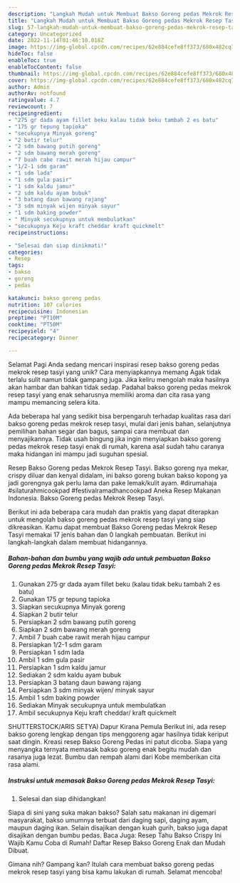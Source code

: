 ```yaml
---
description: "Langkah Mudah untuk Membuat Bakso Goreng pedas Mekrok Resep Tasyi yang Enak, Enak"
title: "Langkah Mudah untuk Membuat Bakso Goreng pedas Mekrok Resep Tasyi yang Enak, Enak"
slug: 57-langkah-mudah-untuk-membuat-bakso-goreng-pedas-mekrok-resep-tasyi-yang-enak-enak
category: Uncategorized
date: 2022-11-14T01:46:10.018Z
image: https://img-global.cpcdn.com/recipes/62e884cefe8ff373/680x482cq70/bakso-goreng-pedas-mekrok-resep-tasyi-foto-resep-utama.jpg
hideToc: false
enableToc: true
enableTocContent: false
thumbnail: https://img-global.cpcdn.com/recipes/62e884cefe8ff373/680x482cq70/bakso-goreng-pedas-mekrok-resep-tasyi-foto-resep-utama.jpg
cover: https://img-global.cpcdn.com/recipes/62e884cefe8ff373/680x482cq70/bakso-goreng-pedas-mekrok-resep-tasyi-foto-resep-utama.jpg
author: Admin
authorAv: notfound
ratingvalue: 4.7
reviewcount: 7
recipeingredient:
- "275 gr dada ayam fillet beku kalau tidak beku tambah 2 es batu"
- "175 gr tepung tapioka"
- "secukupnya Minyak goreng"
- "2 butir telur"
- "2 sdm bawang putih goreng"
- "2 sdm bawang merah goreng"
- "7 buah cabe rawit merah hijau campur"
- "1/2-1 sdm garam"
- "1 sdm lada"
- "1 sdm gula pasir"
- "1 sdm kaldu jamur"
- "2 sdm kaldu ayam bubuk"
- "3 batang daun bawang rajang"
- "3 sdm minyak wijen minyak sayur"
- "1 sdm baking powder"
- " Minyak secukupnya untuk membulatkan"
- "secukupnya Keju kraft cheddar kraft quickmelt"
recipeinstructions:

- "Selesai dan siap dinikmati!"
categories:
- Resep
tags:
- bakso
- goreng
- pedas

katakunci: bakso goreng pedas 
nutrition: 107 calories
recipecuisine: Indonesian
preptime: "PT10M"
cooktime: "PT50M"
recipeyield: "4"
recipecategory: Dinner

---
```



Selamat Pagi Anda sedang mencari inspirasi resep bakso goreng pedas mekrok resep tasyi yang unik? Cara menyiapkannya memang Agak tidak terlalu sulit namun tidak gampang juga. Jika keliru mengolah maka hasilnya akan hambar dan bahkan tidak sedap. Padahal bakso goreng pedas mekrok resep tasyi yang enak seharusnya memiliki aroma dan cita rasa yang mampu memancing selera kita.


Ada beberapa hal yang sedikit bisa berpengaruh terhadap kualitas rasa dari bakso goreng pedas mekrok resep tasyi, mulai dari jenis bahan, selanjutnya pemilihan bahan segar dan bagus, sampai cara membuat dan menyajikannya. Tidak usah bingung jika ingin menyiapkan bakso goreng pedas mekrok resep tasyi enak di rumah, karena asal sudah tahu caranya maka hidangan ini mampu jadi suguhan spesial.

Resep Bakso Goreng pedas Mekrok Resep Tasyi. Bakso goreng nya mekar, crispy diluar dan kenyal didalam, ini bakso goreng bukan bakso kopong ya jadi gorengnya gak perlu lama dan pake lemak/kulit ayam. #dirumahaja #silaturahmicookpad #festivalramadhancookpad Aneka Resep Makanan Indonesia. Bakso Goreng pedas Mekrok Resep Tasyi.


Berikut ini ada beberapa cara mudah dan praktis yang dapat diterapkan untuk mengolah bakso goreng pedas mekrok resep tasyi yang siap dikreasikan. Kamu dapat membuat Bakso Goreng pedas Mekrok Resep Tasyi memakai 17 jenis bahan dan 0 langkah pembuatan. Berikut ini langkah-langkah dalam membuat hidangannya.

<!--inarticleads1-->

##### Bahan-bahan dan bumbu yang wajib ada untuk pembuatan Bakso Goreng pedas Mekrok Resep Tasyi:

1. Gunakan 275 gr dada ayam fillet beku (kalau tidak beku tambah 2 es batu)
1. Gunakan 175 gr tepung tapioka
1. Siapkan secukupnya Minyak goreng
1. Siapkan 2 butir telur
1. Persiapkan 2 sdm bawang putih goreng
1. Siapkan 2 sdm bawang merah goreng
1. Ambil 7 buah cabe rawit merah hijau campur
1. Persiapkan 1/2-1 sdm garam
1. Persiapkan 1 sdm lada
1. Ambil 1 sdm gula pasir
1. Persiapkan 1 sdm kaldu jamur
1. Sediakan 2 sdm kaldu ayam bubuk
1. Persiapkan 3 batang daun bawang rajang
1. Persiapkan 3 sdm minyak wijen/ minyak sayur
1. Ambil 1 sdm baking powder
1. Sediakan  Minyak secukupnya untuk membulatkan
1. Ambil secukupnya Keju kraft cheddar/ kraft quickmelt


SHUTTERSTOCK/ARIS SETYA) Dapur Kirana Pemula Berikut ini, ada resep bakso goreng lengkap dengan tips menggoreng agar hasilnya tidak keriput saat dingin. Kreasi resep Bakso Goreng Pedas ini patut dicoba. Siapa yang menyangka ternyata memasak bakso goreng enak begitu mudah dan rasanya juga lezat. Bumbu dan rempah alami dari Kobe memberikan cita rasa alami. 

<!--inarticleads2-->

##### Instruksi untuk memasak Bakso Goreng pedas Mekrok Resep Tasyi:


1. Selesai dan siap dihidangkan!

Siapa di sini yang suka makan bakso? Salah satu makanan ini digemari masyarakat, bakso umumnya terbuat dari daging sapi, daging ayam, maupun daging ikan. Selain disajikan dengan kuah gurih, bakso juga dapat disajikan dengan bumbu pedas. Baca Juga: Resep Tahu Bakso Crispy Ini Wajib Kamu Coba di Rumah! Daftar Resep Bakso Goreng Enak dan Mudah Dibuat. 

Gimana nih? Gampang kan? Itulah cara membuat bakso goreng pedas mekrok resep tasyi yang bisa kamu lakukan di rumah. Selamat mencoba!
